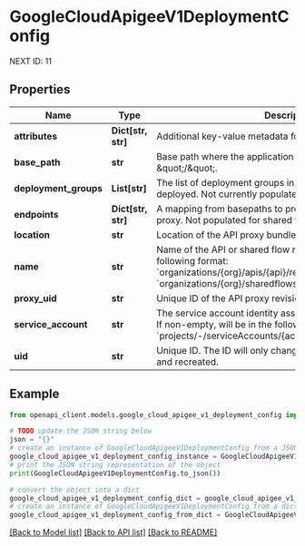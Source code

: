 # GoogleCloudApigeeV1DeploymentConfig

NEXT ID: 11

## Properties

Name | Type | Description | Notes
------------ | ------------- | ------------- | -------------
**attributes** | **Dict[str, str]** | Additional key-value metadata for the deployment. | [optional] 
**base_path** | **str** | Base path where the application will be hosted. Defaults to \&quot;/\&quot;. | [optional] 
**deployment_groups** | **List[str]** | The list of deployment groups in which this proxy should be deployed. Not currently populated for shared flows. | [optional] 
**endpoints** | **Dict[str, str]** | A mapping from basepaths to proxy endpoint names in this proxy. Not populated for shared flows. | [optional] 
**location** | **str** | Location of the API proxy bundle as a URI. | [optional] 
**name** | **str** | Name of the API or shared flow revision to be deployed in the following format: &#x60;organizations/{org}/apis/{api}/revisions/{rev}&#x60; or &#x60;organizations/{org}/sharedflows/{sharedflow}/revisions/{rev}&#x60; | [optional] 
**proxy_uid** | **str** | Unique ID of the API proxy revision. | [optional] 
**service_account** | **str** | The service account identity associated with this deployment. If non-empty, will be in the following format: &#x60;projects/-/serviceAccounts/{account_email}&#x60; | [optional] 
**uid** | **str** | Unique ID. The ID will only change if the deployment is deleted and recreated. | [optional] 

## Example

```python
from openapi_client.models.google_cloud_apigee_v1_deployment_config import GoogleCloudApigeeV1DeploymentConfig

# TODO update the JSON string below
json = "{}"
# create an instance of GoogleCloudApigeeV1DeploymentConfig from a JSON string
google_cloud_apigee_v1_deployment_config_instance = GoogleCloudApigeeV1DeploymentConfig.from_json(json)
# print the JSON string representation of the object
print(GoogleCloudApigeeV1DeploymentConfig.to_json())

# convert the object into a dict
google_cloud_apigee_v1_deployment_config_dict = google_cloud_apigee_v1_deployment_config_instance.to_dict()
# create an instance of GoogleCloudApigeeV1DeploymentConfig from a dict
google_cloud_apigee_v1_deployment_config_from_dict = GoogleCloudApigeeV1DeploymentConfig.from_dict(google_cloud_apigee_v1_deployment_config_dict)
```
[[Back to Model list]](../README.md#documentation-for-models) [[Back to API list]](../README.md#documentation-for-api-endpoints) [[Back to README]](../README.md)



